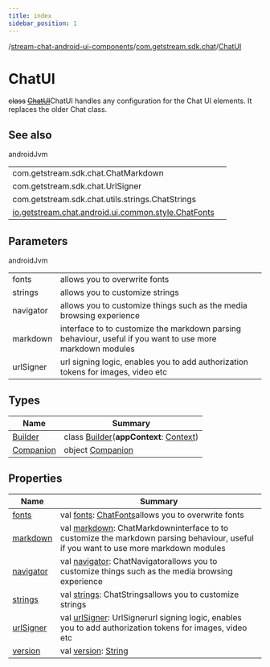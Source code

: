 ```yaml
---
title: index
sidebar_position: 1
---
```

/[stream-chat-android-ui-components](../../index.md)/[com.getstream.sdk.chat](../index.md)/[ChatUI](index.md)  
  
  
  
# ChatUI  
~~class~~ [~~ChatUI~~](index.md)ChatUI handles any configuration for the Chat UI elements. It replaces the older Chat class.  
  
## See also  
  
androidJvm  
  
| | |
|---|---|
| <a name="com.getstream.sdk.chat/ChatUI///PointingToDeclaration/"></a>com.getstream.sdk.chat.ChatMarkdown| <a name="com.getstream.sdk.chat/ChatUI///PointingToDeclaration/"></a>|
| <a name="com.getstream.sdk.chat/ChatUI///PointingToDeclaration/"></a>com.getstream.sdk.chat.UrlSigner| <a name="com.getstream.sdk.chat/ChatUI///PointingToDeclaration/"></a>|
| <a name="com.getstream.sdk.chat/ChatUI///PointingToDeclaration/"></a>com.getstream.sdk.chat.utils.strings.ChatStrings| <a name="com.getstream.sdk.chat/ChatUI///PointingToDeclaration/"></a>|
| <a name="com.getstream.sdk.chat/ChatUI///PointingToDeclaration/"></a>[io.getstream.chat.android.ui.common.style.ChatFonts](../../io.getstream.chat.android.ui.common.style/ChatFonts/index.md)| <a name="com.getstream.sdk.chat/ChatUI///PointingToDeclaration/"></a>|
  
  
  
## Parameters  
  
androidJvm  
  
| | |
|---|---|
| <a name="com.getstream.sdk.chat/ChatUI///PointingToDeclaration/"></a>fonts| <a name="com.getstream.sdk.chat/ChatUI///PointingToDeclaration/"></a>allows you to overwrite fonts|
| <a name="com.getstream.sdk.chat/ChatUI///PointingToDeclaration/"></a>strings| <a name="com.getstream.sdk.chat/ChatUI///PointingToDeclaration/"></a>allows you to customize strings|
| <a name="com.getstream.sdk.chat/ChatUI///PointingToDeclaration/"></a>navigator| <a name="com.getstream.sdk.chat/ChatUI///PointingToDeclaration/"></a>allows you to customize things such as the media browsing experience|
| <a name="com.getstream.sdk.chat/ChatUI///PointingToDeclaration/"></a>markdown| <a name="com.getstream.sdk.chat/ChatUI///PointingToDeclaration/"></a>interface to to customize the markdown parsing behaviour, useful if you want to use more markdown modules|
| <a name="com.getstream.sdk.chat/ChatUI///PointingToDeclaration/"></a>urlSigner| <a name="com.getstream.sdk.chat/ChatUI///PointingToDeclaration/"></a>url signing logic, enables you to add authorization tokens for images, video etc|
  
  
  
## Types  
  
|  Name |  Summary | 
|---|---|
| <a name="com.getstream.sdk.chat/ChatUI.Builder///PointingToDeclaration/"></a>[Builder](Builder/index.md)| <a name="com.getstream.sdk.chat/ChatUI.Builder///PointingToDeclaration/"></a>class [Builder](Builder/index.md)(**appContext**: [Context](https://developer.android.com/reference/kotlin/android/content/Context.html))|
| <a name="com.getstream.sdk.chat/ChatUI.Companion///PointingToDeclaration/"></a>[Companion](Companion/index.md)| <a name="com.getstream.sdk.chat/ChatUI.Companion///PointingToDeclaration/"></a>object [Companion](Companion/index.md)|
  
  
## Properties  
  
|  Name |  Summary | 
|---|---|
| <a name="com.getstream.sdk.chat/ChatUI/fonts/#/PointingToDeclaration/"></a>[fonts](fonts.md)| <a name="com.getstream.sdk.chat/ChatUI/fonts/#/PointingToDeclaration/"></a>val [fonts](fonts.md): [ChatFonts](../../io.getstream.chat.android.ui.common.style/ChatFonts/index.md)allows you to overwrite fonts|
| <a name="com.getstream.sdk.chat/ChatUI/markdown/#/PointingToDeclaration/"></a>[markdown](markdown.md)| <a name="com.getstream.sdk.chat/ChatUI/markdown/#/PointingToDeclaration/"></a>val [markdown](markdown.md): ChatMarkdowninterface to to customize the markdown parsing behaviour, useful if you want to use more markdown modules|
| <a name="com.getstream.sdk.chat/ChatUI/navigator/#/PointingToDeclaration/"></a>[navigator](navigator.md)| <a name="com.getstream.sdk.chat/ChatUI/navigator/#/PointingToDeclaration/"></a>val [navigator](navigator.md): ChatNavigatorallows you to customize things such as the media browsing experience|
| <a name="com.getstream.sdk.chat/ChatUI/strings/#/PointingToDeclaration/"></a>[strings](strings.md)| <a name="com.getstream.sdk.chat/ChatUI/strings/#/PointingToDeclaration/"></a>val [strings](strings.md): ChatStringsallows you to customize strings|
| <a name="com.getstream.sdk.chat/ChatUI/urlSigner/#/PointingToDeclaration/"></a>[urlSigner](urlSigner.md)| <a name="com.getstream.sdk.chat/ChatUI/urlSigner/#/PointingToDeclaration/"></a>val [urlSigner](urlSigner.md): UrlSignerurl signing logic, enables you to add authorization tokens for images, video etc|
| <a name="com.getstream.sdk.chat/ChatUI/version/#/PointingToDeclaration/"></a>[version](version.md)| <a name="com.getstream.sdk.chat/ChatUI/version/#/PointingToDeclaration/"></a>val [version](version.md): [String](https://kotlinlang.org/api/latest/jvm/stdlib/kotlin/-string/index.html)|

